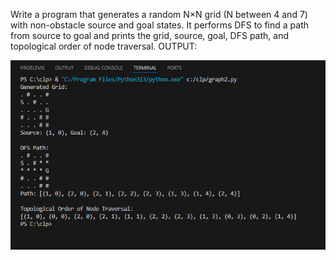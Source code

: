 Write a program that generates a random N×N grid (N between 4 and 7) with non-obstacle
source and goal states. It performs DFS to find a path from source to goal and prints the grid,
source, goal, DFS path, and topological order of node traversal.
OUTPUT:

![image alt](https://github.com/Azad-2025/Artificial-Intelligence/blob/main/Lab-report/Output.png?raw=true)
